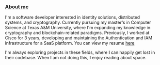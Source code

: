 
### [About me](https://github.com/m-rit)

I'm a software developer interested in identity solutions, distributed systems, and cryptography. Currently pursuing my master's in Computer Science at Texas A&M University, where I'm expanding my knowledge in cryptography and blockchain-related paradigms. Previously, I worked at Cisco for 3 years, developing and maintaining the Authentication and IAM infrastructure for a SaaS platform. You can view my resume [here](https://drive.google.com/file/d/1xgMqgTL4Ja7v-YOzFwexJR8N14hKy4TT/view?usp=sharing)

I'm always exploring projects in these fields, where I can happily get lost in their codebase. When I am not doing this, I enjoy reading about space.

